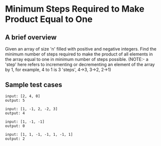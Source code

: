 # Minimum Steps Required to Make Product Equal to One

## A brief overview

Given an array of size 'n' filled with positive and negative integers. Find the minimum number of steps required to make the product of all elements in the array equal to one in minimum number of steps possible. (NOTE:- a 'step' here refers to incrementing or decrementing an element of the array by 1, for example, 4 to 1 is 3 'steps', 4->3, 3->2, 2->1)

## Sample test cases

```
input: [2, 4, 0]
output: 5
```

```
input: [1, -1, 2, -2, 3]
output: 4
```

```
input: [1, -1, -1]
output: 0
```

```
input: [1, 1, -1, -1, 1, -1, 1]
output: 2
```
